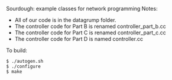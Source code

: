 Sourdough: example classes for network programming
Notes:
- All of our code is in the datagrump folder.
- The controller code for Part B is renamed controller_part_b.cc
- The controller code for Part C is renamed controller_part_c.cc
- The controller code for Part D is named controller.cc


To build:

	$ ./autogen.sh
	$ ./configure
	$ make
